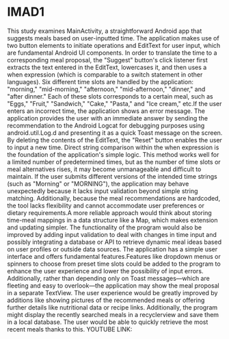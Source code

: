 # IMAD1
This study examines MainActivity, a straightforward Android app that suggests meals based on user-inputted time.  The application makes use of two button elements to initiate operations and EditText for user input, which are fundamental Android UI components.  In order to translate the time to a corresponding meal proposal, the "Suggest" button's click listener first extracts the text entered in the EditText, lowercases it, and then uses a when expression (which is comparable to a switch statement in other languages).  Six different time slots are handled by the application: "morning," "mid-morning," "afternoon," "mid-afternoon," "dinner," and "after dinner." Each of these slots corresponds to a certain meal, such as "Eggs," "Fruit," "Sandwich," "Cake," "Pasta," and "Ice cream," etc.If the user enters an incorrect time, the application shows an error message.   The application provides the user with an immediate answer by sending the recommendation to the Android Logcat for debugging purposes using android.util.Log.d and presenting it as a quick Toast message on the screen.   By deleting the contents of the EditText, the "Reset" button enables the user to input a new time. Direct string comparison within the when expression is the foundation of the application's simple logic. This method works well for a limited number of predetermined times, but as the number of time slots or meal alternatives rises, it may become unmanageable and difficult to maintain. If the user submits different versions of the intended time strings (such as "Morning" or "MORNING"), the application may behave unexpectedly because it lacks input validation beyond simple string matching. Additionally, because the meal recommendations are hardcoded, the tool lacks flexibility and cannot accommodate user preferences or dietary requirements.A more reliable approach would think about storing time-meal mappings in a data structure like a Map, which makes extension and updating simpler. The functionality of the program would also be improved by adding input validation to deal with changes in time input and possibly integrating a database or API to retrieve dynamic meal ideas based on user profiles or outside data sources.
The application has a simple user interface and offers fundamental features.Features like dropdown menus or spinners to choose from preset time slots could be added to the program to enhance the user experience and lower the possibility of input errors. Additionally, rather than depending only on Toast messages—which are fleeting and easy to overlook—the application may show the meal proposal in a separate TextView. The user experience would be greatly improved by additions like showing pictures of the recommended meals or offering further details like nutritional data or recipe links. Additionally, the program might display the recently searched meals in a recyclerview and save them in a local database. The user would be able to quickly retrieve the most recent meals thanks to this.
YOUTUBE LINK:
